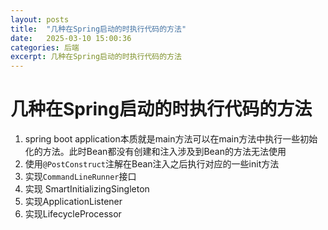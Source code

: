 ```yaml
---
layout: posts
title:  "几种在Spring启动的时执行代码的方法"
date:   2025-03-10 15:00:36
categories: 后端
excerpt: 几种在Spring启动的时执行代码的方法
---
```

# 几种在Spring启动的时执行代码的方法

1. spring boot application本质就是main方法可以在main方法中执行一些初始化的方法。此时Bean都没有创建和注入涉及到Bean的方法无法使用
2. 使用`@PostConstruct`注解在Bean注入之后执行对应的一些init方法
3. 实现`CommandLineRunner`接口
4. 实现 SmartInitializingSingleton
5. 实现ApplicationListener<ContextRefreshedEvent>
6. 实现LifecycleProcessor

